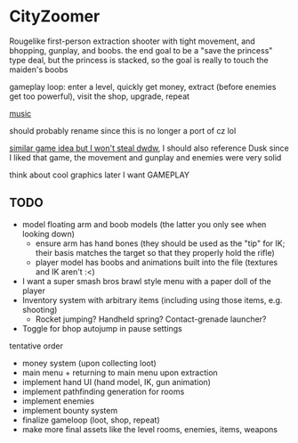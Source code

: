 # CityZoomer

Rougelike first-person extraction shooter with tight movement, and bhopping, gunplay, and boobs. the end goal to be a "save the princess" type deal, but the princess is stacked, so the goal is really to touch the maiden's boobs

gameplay loop: enter a level, quickly get money, extract (before enemies get too powerful), visit the shop, upgrade, repeat

[music](https://www.beepbox.co/#9n41sbk0l08e0jt2wa7g0rj0fr1i0o2424T7v1u07f50p61770q72d42g3q0F21590h961d03HT-SRJJJJIAAAAAh0I7E2c1112T1v1u01f22v12x0qwF10r5151d08A9F4B0Q19e4Pb631E3b7626637T8v2u08f117bq00d03x600W7E3121218T1v1u01f10o5q83333d30AbFhB2Q2ae1Pa514E172T2v2u15f10w4qw02d03w0E0b002h34cgN4g8FyyaoEyD4cgRHmJqRH289BHmIo2w6gFzEiE000000134h0yCa8FyyasgN300000000000000000000288w04cgN34ch2z4cgN34ch134cp28jFE-1HMkzknOxvgnWiq_zaFHGOIDbM2BfvxpS6Vjjr0VKtAVdeZT8k6nhgptuTy6jNhllnjjnnnnjj0g5Y1w6hw5dc30lgsxp1g6G0Yxgpt51BTXe8pcLNe0FFBoiKKCC0w820DxqwRR7w0arnN4CFRSzw09JviBWqfKgjpvSlllljjrr0i_0F2KNdvyOZ1N-cCUYwLBWrbRqHHAR-fbQQuNiewpllirtWapVvx7pEQOcBv9TOqrFZ6unFEYu0QrGrGVi0jnU2rnMd0Kwa2_19HPcD9OsD9OgkQv0RUahGbVgLEbZ9dvNBkRRpmjBU1iDLMIX3sFFJwsTeOsCDuXAa3bEEcKLrN39UEGGHFFHHHHFFw82-0M38M2CC1waEegIwE3l0ugEcKywOXZD4cCnUD0kQOI9nnjj0g41004LjhZ6ngpt1BMA1bW3bEcKwOVm000arbe4t97ihQAtiaau2qYBd6iAL9SdD9OqszgEOtDoSsD9FjajhAW51BQk6njIVd54LOsDytzpOsCD800)

should probably rename since this is no longer a port of cz lol

[similar game idea but I won't steal dwdw](https://ln404.itch.io/force-reboot), I should also reference Dusk since I liked that game, the movement and gunplay and enemies were very solid

think about cool graphics later I want GAMEPLAY

## TODO
- model floating arm and boob models (the latter you only see when looking down)
	- ensure arm has hand bones (they should be used as the "tip" for IK; their basis matches the target so that they properly hold the rifle)
 	- player model has boobs and animations built into the file (textures and IK aren't :\<)
- I want a super smash bros brawl style menu with a paper doll of the player
- Inventory system with arbitrary items (including using those items, e.g. shooting)
	- Rocket jumping? Handheld spring? Contact-grenade launcher?
- Toggle for bhop autojump in pause settings

tentative order
- money system (upon collecting loot)
- main menu + returning to main menu upon extraction
- implement hand UI (hand model, IK, gun animation)
- implement pathfinding generation for rooms
- implement enemies
- implement bounty system
- finalize gameloop (loot, shop, repeat)
- make more final assets like the level rooms, enemies, items, weapons
